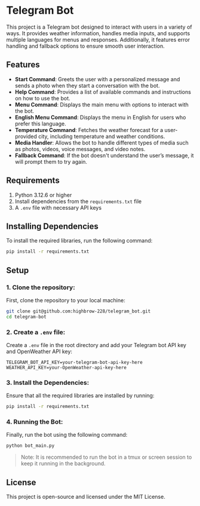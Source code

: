 # Telegram Bot

This project is a Telegram bot designed to interact with users in a variety of ways. It provides weather information, handles media inputs, and supports multiple languages for menus and responses. Additionally, it features error handling and fallback options to ensure smooth user interaction.

## Features
- **Start Command**: Greets the user with a personalized message and sends a photo when they start a conversation with the bot.
- **Help Command**: Provides a list of available commands and instructions on how to use the bot.
- **Menu Command**: Displays the main menu with options to interact with the bot.
- **English Menu Command**: Displays the menu in English for users who prefer this language.
- **Temperature Command**: Fetches the weather forecast for a user-provided city, including temperature and weather conditions.
- **Media Handler**: Allows the bot to handle different types of media such as photos, videos, voice messages, and video notes.
- **Fallback Command**: If the bot doesn't understand the user’s message, it will prompt them to try again.

## Requirements
1. Python 3.12.6 or higher
2. Install dependencies from the `requirements.txt` file
3. A `.env` file with necessary API keys

## Installing Dependencies
To install the required libraries, run the following command:
```bash
pip install -r requirements.txt
```

## Setup
### 1. Clone the repository:
First, clone the repository to your local machine:
```bash
git clone git@github.com:highbrow-228/telegram_bot.git
cd telegram-bot
```

### 2. Create a `.env` file:
Create a `.env` file in the root directory and add your Telegram bot API key and OpenWeather API key:
```.env
TELEGRAM_BOT_API_KEY=your-telegram-bot-api-key-here
WEATHER_API_KEY=your-OpenWeather-api-key-here
```

### 3. Install the Dependencies:
Ensure that all the required libraries are installed by running:
```bash
pip install -r requirements.txt
```

### 4. Running the Bot:
Finally, run the bot using the following command:
```bash
python bot_main.py
```
> Note: It is recommended to run the bot in a tmux or screen session to keep it running in the background.

## License
This project is open-source and licensed under the MIT License.